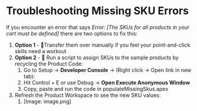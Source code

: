 # Troubleshooting Missing SKU Errors
If you encounter an error that says *Error: [The SKUs for all products in your cart must be defined]* there are two options to fix this:
1. **Option 1** - 🐁Transfer them over manually if you feel your point-and-click skills need a workout
2. **Option 2** - 📜 Run a script to assign SKUs to the sample products by recycling the Product Code:
    1. Go to Setup → **Developer Console** → (Right click → Open link in new tab):
    2. Hit Control + E or use Debug → **Open Execute Anonymous Window**
    3. Copy, paste and run the code in populateMissingSkus.apex
3. Refresh the Product Workspace to see the new SKU values:
    1. [Image: image.png]
